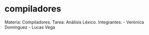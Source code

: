 # compiladores
Materia: Compiladores.
Tarea: Análisis Léxico.
Integrantes:
    - Verónica Domínguez
    - Lucas Vega

